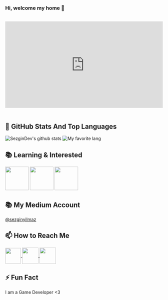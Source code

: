 ### Hi, welcome my home 👋
</br>

<div style="width:100%;height:0;padding-bottom:55%;position:relative;"><iframe src="https://giphy.com/embed/Fe22CajsYBJio" width="100%" height="100%" style="position:absolute" frameBorder="0" class="giphy-embed" allowFullScreen></iframe></div> 

</br>

## 📌 GitHub Stats And Top Languages

<p float="center">
  <img  src="https://github-readme-stats.vercel.app/api?username=sezgindev&show_icons=true&count_private=true&hide=contribs,issues" alt="SezginDev's github stats" />
  <img  src="https://github-readme-stats.vercel.app/api/top-langs/?username=sezgindev&layout=compact&hide=html,css" alt="My favorite lang" />
</p>


## 📚 Learning & Interested
<p float="center">
<img height="75" src="https://i0.wp.com/mac-torrent-download.net/wp-content/uploads/2015/04/Unity_3D_Pro_icon.jpg?resize=175%2C175">       
<img height="75" src="https://www.freeiconspng.com/uploads/c-logo-icon-18.png">     
<img height="75" src="https://miro.medium.com/max/3840/1*v61-QL8UkB1OGUdBpFCQqQ.png">
</p>


## 📚 My Medium Account
[@sezginyilmaz ](https://medium.com/@sezginyilmaz)

## 📫 How to Reach Me



<a href="https://www.linkedin.com/in/sezginyilmazdev/" target="_blank">
  <img width="50" height="50" border="0" align="center"  src="http://pngimg.com/uploads/linkedIn/small/linkedIn_PNG16.png"/>
</a>
<a href="https://www.twitter.com/sezginyilmazdev/" target="_blank">
  <img width="52" height="52" border="0" align="center"  src="https://lh3.googleusercontent.com/proxy/at-nIQYH3FfsvuIH7eBn_rGVyeUgczuIWN60i4sBHekPwjohVbzOyMaLG8ZbSKXLBhs3eB_DoWBon4oLcFj0btw-AMV7MSpLg7k6n_oxZtOpEWYeW2dz4Z4VSuuTFcVrOw"/>
</a>

<a href="https://www.instagram.com/sezginyilmazdev" target="_blank">
  <img width="52" height="52" border="0" align="center"  src="https://upload.wikimedia.org/wikipedia/commons/thumb/e/e7/Instagram_logo_2016.svg/1200px-Instagram_logo_2016.svg.png">
</a>


## ⚡ Fun Fact

I am a Game Developer <3


